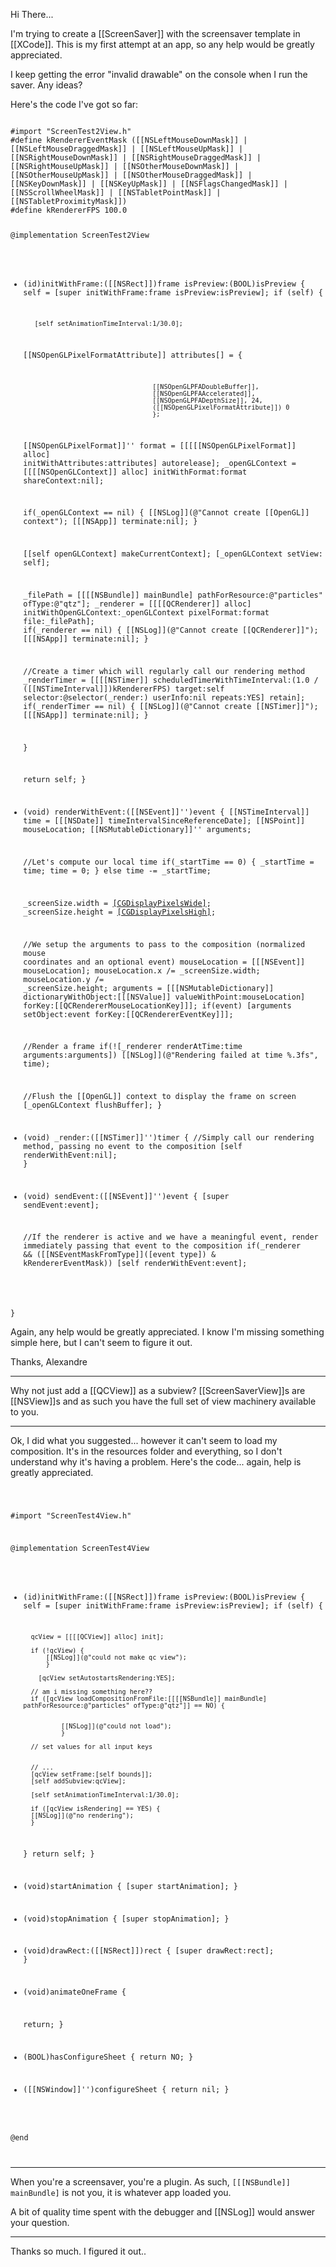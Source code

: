

Hi There... 

I'm trying to create a [[ScreenSaver]] with the screensaver template in [[XCode]]. This is my first attempt at an app, so any help would be greatly appreciated.

I keep getting the error "invalid drawable" on the console when I run the saver. Any ideas?

Here's the code I've got so far:

<code>
#import "ScreenTest2View.h"
#define kRendererEventMask ([[NSLeftMouseDownMask]] | [[NSLeftMouseDraggedMask]] | [[NSLeftMouseUpMask]] | [[NSRightMouseDownMask]] | [[NSRightMouseDraggedMask]] | [[NSRightMouseUpMask]] | [[NSOtherMouseDownMask]] | [[NSOtherMouseUpMask]] | [[NSOtherMouseDraggedMask]] | [[NSKeyDownMask]] | [[NSKeyUpMask]] | [[NSFlagsChangedMask]] | [[NSScrollWheelMask]] | [[NSTabletPointMask]] | [[NSTabletProximityMask]])
#define kRendererFPS 100.0

@implementation ScreenTest2View

- (id)initWithFrame:([[NSRect]])frame isPreview:(BOOL)isPreview
{
    self = [super initWithFrame:frame isPreview:isPreview];
    if (self) {
       
		 [self setAnimationTimeInterval:1/30.0];
		
		
	[[NSOpenGLPixelFormatAttribute]]	attributes[] = {
													
										[[NSOpenGLPFADoubleBuffer]],
										[[NSOpenGLPFAAccelerated]],
										[[NSOpenGLPFADepthSize]], 24,
										([[NSOpenGLPixelFormatAttribute]]) 0
										};
												
	[[NSOpenGLPixelFormat]]''			format = [[[[[NSOpenGLPixelFormat]] alloc] initWithAttributes:attributes] autorelease];
	_openGLContext = [[[[NSOpenGLContext]] alloc] initWithFormat:format shareContext:nil];
	
	if(_openGLContext == nil) {
		[[NSLog]](@"Cannot create [[OpenGL]] context");
		[[[NSApp]] terminate:nil];
	}
	
	[[self openGLContext] makeCurrentContext];
    [_openGLContext setView: self];
	
	_filePath = [[[[NSBundle]] mainBundle] pathForResource:@"particles" ofType:@"qtz"];
	_renderer = [[[[QCRenderer]] alloc] initWithOpenGLContext:_openGLContext pixelFormat:format file:_filePath];
	if(_renderer == nil) {
		[[NSLog]](@"Cannot create [[QCRenderer]]");
		[[[NSApp]] terminate:nil];
	}
		
	//Create a timer which will regularly call our rendering method
	_renderTimer = [[[[NSTimer]] scheduledTimerWithTimeInterval:(1.0 / ([[NSTimeInterval]])kRendererFPS) target:self selector:@selector(_render:) userInfo:nil repeats:YES] retain];
	if(_renderTimer == nil) {
		[[NSLog]](@"Cannot create [[NSTimer]]");
		[[[NSApp]] terminate:nil];
	}
		
	}
	
	
	
    return self;
}


- (void) renderWithEvent:([[NSEvent]]'')event
{
	[[NSTimeInterval]]			time = [[[NSDate]] timeIntervalSinceReferenceDate];
	[[NSPoint]]					mouseLocation;
	[[NSMutableDictionary]]''	arguments;
	
	//Let's compute our local time
	if(_startTime == 0) {
		_startTime = time;
		time = 0;
	}
	else
	time -= _startTime;
	
	
	_screenSize.width = [[CGDisplayPixelsWide]](kCGDirectMainDisplay);
	_screenSize.height = [[CGDisplayPixelsHigh]](kCGDirectMainDisplay);
	
	//We setup the arguments to pass to the composition (normalized mouse coordinates and an optional event)
	mouseLocation = [[[NSEvent]] mouseLocation];
	mouseLocation.x /= _screenSize.width;
	mouseLocation.y /= _screenSize.height;
	arguments = [[[NSMutableDictionary]] dictionaryWithObject:[[[NSValue]] valueWithPoint:mouseLocation] forKey:[[QCRendererMouseLocationKey]]];
	if(event)
	[arguments setObject:event forKey:[[QCRendererEventKey]]];
	
	//Render a frame
	if(![_renderer renderAtTime:time arguments:arguments])
	[[NSLog]](@"Rendering failed at time %.3fs", time);
	
	//Flush the [[OpenGL]] context to display the frame on screen
	[_openGLContext flushBuffer];
}

- (void) _render:([[NSTimer]]'')timer
{
	//Simply call our rendering method, passing no event to the composition
	[self renderWithEvent:nil];
}

- (void) sendEvent:([[NSEvent]]'')event
{
	[super sendEvent:event];
	
	//If the renderer is active and we have a meaningful event, render immediately passing that event to the composition
	if(_renderer && ([[NSEventMaskFromType]]([event type]) & kRendererEventMask))
	[self renderWithEvent:event];
	
	
}
</code>

Again, any help would be greatly appreciated. I know I'm missing something simple here, but I can't seem to figure it out.

Thanks,
Alexandre

----
Why not just add a [[QCView]] as a subview? [[ScreenSaverView]]<nowiki/>s are [[NSView]]<nowiki/>s and as such you have the full set of view machinery available to you.

----

Ok, I did what you suggested... however it can't seem to load my composition. It's in the resources folder and everything, so I don't understand why it's having a problem. Here's the code... again, help is greatly appreciated.

<code>

#import "ScreenTest4View.h"


@implementation ScreenTest4View

- (id)initWithFrame:([[NSRect]])frame isPreview:(BOOL)isPreview
{
    self = [super initWithFrame:frame isPreview:isPreview];
    if (self) {
		
		qcView = [[[[QCView]] alloc] init];
      
		if (!qcView) {
			[[NSLog]](@"could not make qc view");
			}
			
		  [qcView setAutostartsRendering:YES]; 
		
		// am i missing something here??
		if ([qcView loadCompositionFromFile:[[[[NSBundle]] mainBundle] pathForResource:@"particles" ofType:@"qtz"]] == NO) {
			
			
				[[NSLog]](@"could not load");
				}
		
		// set values for all input keys
		
		
		// ...
        [qcView setFrame:[self bounds]];
        [self addSubview:qcView];
		
        [self setAnimationTimeInterval:1/30.0];
		
		if ([qcView isRendering] == YES) {
		[[NSLog]](@"no rendering");
		}
		
    }
    return self;
}

- (void)startAnimation
{
    [super startAnimation];
}

- (void)stopAnimation
{
    [super stopAnimation];
}

- (void)drawRect:([[NSRect]])rect
{
    [super drawRect:rect];
}

- (void)animateOneFrame
{
	
    return;
}

- (BOOL)hasConfigureSheet
{
    return NO;
}

- ([[NSWindow]]'')configureSheet
{
    return nil;
}

@end

</code>

----
When you're a screensaver, you're a plugin. As such, <code>[[[NSBundle]] mainBundle]</code> is not you, it is whatever app loaded you.

A bit of quality time spent with the debugger and [[NSLog]] would answer your question.

----

Thanks so much. I figured it out..